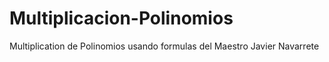 Multiplicacion-Polinomios
=========================

Multiplication de Polinomios usando formulas del Maestro Javier Navarrete
